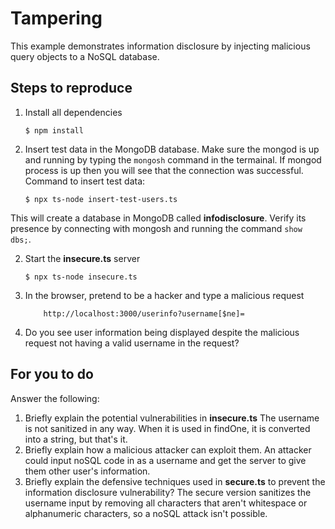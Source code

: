 # Tampering

This example demonstrates information disclosure by injecting malicious query objects to a NoSQL database.

## Steps to reproduce

1. Install all dependencies

    `$ npm install`

2. Insert test data in the MongoDB database. Make sure the mongod is up and running by typing the `mongosh` command in the termainal. If mongod process is up then you will see that the connection was successful. Command to insert test data:

    `$ npx ts-node insert-test-users.ts`

This will create a database in MongoDB called __infodisclosure__. Verify its presence by connecting with mongosh and running the command `show dbs;`.

2. Start the **insecure.ts** server

    `$ npx ts-node insecure.ts`

3. In the browser, pretend to be a hacker and type a malicious request

    ```
        http://localhost:3000/userinfo?username[$ne]=
    ```

4. Do you see user information being displayed despite the malicious request not having a valid username in the request?

## For you to do

Answer the following:

1. Briefly explain the potential vulnerabilities in **insecure.ts**
The username is not sanitized in any way. When it is used in findOne, it is converted into a string, but that's it.
2. Briefly explain how a malicious attacker can exploit them.
An attacker could input noSQL code in as a username and get the server to give them other user's information.
3. Briefly explain the defensive techniques used in **secure.ts** to prevent the information disclosure vulnerability?
The secure version sanitizes the username input by removing all characters that aren't whitespace or alphanumeric characters, so a noSQL attack isn't possible.